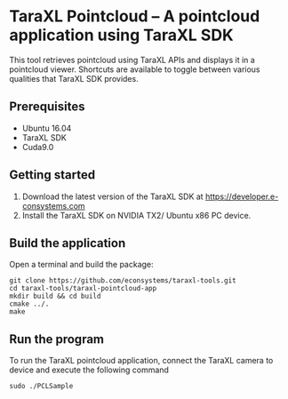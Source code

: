 # TaraXL Pointcloud – A pointcloud application using TaraXL SDK

This tool retrieves pointcloud using TaraXL APIs and displays it in a pointcloud viewer. Shortcuts are available to toggle between various qualities that TaraXL SDK provides.

## Prerequisites

- Ubuntu 16.04
- TaraXL SDK
- Cuda9.0

## Getting started

1. Download the latest version of the TaraXL SDK at https://developer.e-consystems.com
2. Install the TaraXL SDK on NVIDIA TX2/ Ubuntu x86 PC device.

## Build the application

Open a terminal and build the package:

    git clone https://github.com/econsystems/taraxl-tools.git
    cd taraxl-tools/taraxl-pointcloud-app
    mkdir build && cd build
    cmake ../.
    make

## Run the program

To run the TaraXL pointcloud application, connect the TaraXL camera to device and execute the following command

    sudo ./PCLSample

